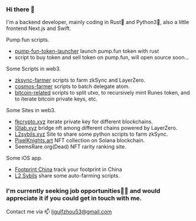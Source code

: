### Hi there 👋

I'm a backend developer, mainly coding in Rust🦀 and Python3🐍, also a little frontend Next.js and Swift.

Pump.fun scripts.
- [pump-fun-token-launcher](https://github.com/ligulfzhou/pump-fun-token-launcher) launch pump.fun token with rust
- script to buy token and sell token on pump.fun, will open source soon...


Some Scripts in web3.
- [zksync-farmer](https://github.com/ligulfzhou/zksync-farmer) scripts to farm zkSync and LayerZero.
- [cosmos-farmer](https://github.com/ligulfzhou/cosmos-farmer) scripts to batch delegate atom.
- [bitcoin-related](https://github.com/ligulfzhou/bitcoin-related) scripts to split utxo, to recursively mint Runes token, and to iterate bitcoin private keys, etc.

Some Sites in web3.
- [fkcrypto.xyz](https://fkcrypto.xyz/) iterate private key for different blockchains.
- [l0lab.xyz](https://l0lab-xyz.vercel.app/) bridge nft among different chains powered by LayerZero.
- [L2sybils.xyz](https://www.l2sybils.xyz) Site to share some python scripts to farm zkSync.
- [PixelKnights.art](https://www.pixelknights.art) NFT collection on Solana blockchain.
- SeemsRare.org(Dead) NFT rarity ranking site.

Some iOS app.
- [Footprint China](https://apps.apple.com/cn/app/%E8%B6%B3%E8%BF%B9%E4%B8%AD%E5%9B%BD/id1482250279) track your footprint in China
- [L2 Sybils](https://apps.apple.com/us/app/l2-sybils/id6448769452) share some auto-farming scripts.


### I'm currently **seeking job opportunities**👨‍💻 and would appreciate it if you could get in touch with me.
Contact me via 📫 ligulfzhou53@gmail.com

<!--
**ligulfzhou/ligulfzhou** is a ✨ _special_ ✨ repository because its `README.md` (this file) appears on your GitHub profile.

Here are some ideas to get you started:

- 🔭 I’m currently working on ...
- 🌱 I’m currently learning ...
- 👯 I’m looking to collaborate on ...
- 🤔 I’m looking for help with ...
- 💬 Ask me about ...
- 📫 How to reach me: ...
- 😄 Pronouns: ...
- ⚡ Fun fact: ...
-->
